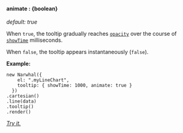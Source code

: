 #### **animate** : {boolean}

*default: true* 

When `true`, the tooltip gradually reaches [`opacity`](#config_config.tooltip.opacity) over the course of [`showTime`](#config_config.tooltip.showTime) milliseconds.

When `false`, the tooltip appears instantaneously (`false`).

**Example:**

	new Narwhal({
	    el: ".myLineChart",
	    tooltip: { showTime: 1000, animate: true }
	  })
	.cartesian()
	.line(data)
	.tooltip()
	.render() 

*[Try it.](http://jsfiddle.net/forio/e7Q3u/)*



